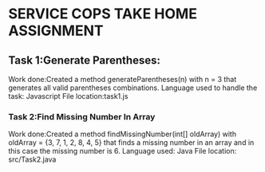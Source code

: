 # SERVICE COPS TAKE HOME ASSIGNMENT
## Task 1:Generate Parentheses:
Work done:Created a method generateParentheses(n) with n = 3 that generates all valid parentheses combinations.
Language used to handle the task: Javascript
File location:task1.js
### Task 2:Find Missing Number In Array
Work done:Created a method findMissingNumber(int[] oldArray) with oldArray = {3, 7, 1, 2, 8, 4, 5} that finds a missing number in an array and in this case the missing number is 6.
Language used: Java
File location: src/Task2.java

